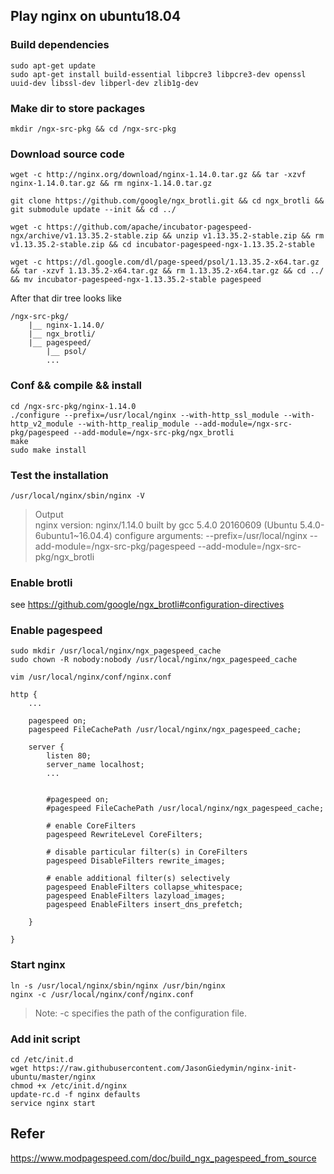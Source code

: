 ## Play nginx on ubuntu18.04
### Build dependencies
    sudo apt-get update
    sudo apt-get install build-essential libpcre3 libpcre3-dev openssl uuid-dev libssl-dev libperl-dev zlib1g-dev  


### Make dir to store packages
    mkdir /ngx-src-pkg && cd /ngx-src-pkg


### Download source code
    wget -c http://nginx.org/download/nginx-1.14.0.tar.gz && tar -xzvf nginx-1.14.0.tar.gz && rm nginx-1.14.0.tar.gz

    git clone https://github.com/google/ngx_brotli.git && cd ngx_brotli && git submodule update --init && cd ../   

    wget -c https://github.com/apache/incubator-pagespeed-ngx/archive/v1.13.35.2-stable.zip && unzip v1.13.35.2-stable.zip && rm v1.13.35.2-stable.zip && cd incubator-pagespeed-ngx-1.13.35.2-stable  

    wget -c https://dl.google.com/dl/page-speed/psol/1.13.35.2-x64.tar.gz && tar -xzvf 1.13.35.2-x64.tar.gz && rm 1.13.35.2-x64.tar.gz && cd ../ && mv incubator-pagespeed-ngx-1.13.35.2-stable pagespeed   

After that dir tree looks like 

    /ngx-src-pkg/
        |__ nginx-1.14.0/
        |__ ngx_brotli/
        |__ pagespeed/
            |__ psol/
            ...


### Conf && compile && install 
    cd /ngx-src-pkg/nginx-1.14.0
    ./configure --prefix=/usr/local/nginx --with-http_ssl_module --with-http_v2_module --with-http_realip_module --add-module=/ngx-src-pkg/pagespeed --add-module=/ngx-src-pkg/ngx_brotli 
    make
    sudo make install


### Test the installation 
    /usr/local/nginx/sbin/nginx -V  

> Output  
> nginx version: nginx/1.14.0
built by gcc 5.4.0 20160609 (Ubuntu 5.4.0-6ubuntu1~16.04.4) 
configure arguments: --prefix=/usr/local/nginx --add-module=/ngx-src-pkg/pagespeed --add-module=/ngx-src-pkg/ngx_brotli
    


### Enable brotli
see https://github.com/google/ngx_brotli#configuration-directives


### Enable pagespeed
    sudo mkdir /usr/local/nginx/ngx_pagespeed_cache
    sudo chown -R nobody:nobody /usr/local/nginx/ngx_pagespeed_cache

    vim /usr/local/nginx/conf/nginx.conf

    http {
        ...

        pagespeed on;
        pagespeed FileCachePath /usr/local/nginx/ngx_pagespeed_cache;

        server {
            listen 80;
            server_name localhost;
            ...


            #pagespeed on;
            #pagespeed FileCachePath /usr/local/nginx/ngx_pagespeed_cache;

            # enable CoreFilters
            pagespeed RewriteLevel CoreFilters;

            # disable particular filter(s) in CoreFilters
            pagespeed DisableFilters rewrite_images;

            # enable additional filter(s) selectively
            pagespeed EnableFilters collapse_whitespace;
            pagespeed EnableFilters lazyload_images;
            pagespeed EnableFilters insert_dns_prefetch;

        }

    }


### Start nginx
    ln -s /usr/local/nginx/sbin/nginx /usr/bin/nginx  
    nginx -c /usr/local/nginx/conf/nginx.conf  

> Note: -c specifies the path of the configuration file.


### Add init script
    cd /etc/init.d
    wget https://raw.githubusercontent.com/JasonGiedymin/nginx-init-ubuntu/master/nginx
    chmod +x /etc/init.d/nginx
    update-rc.d -f nginx defaults
    service nginx start


## Refer
https://www.modpagespeed.com/doc/build_ngx_pagespeed_from_source

